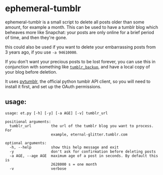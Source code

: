 # ephemeral-tumblr
ephemeral-tumblr is a small script to delete all posts older than some amount, for example a month. This can be used to have a tumblr blog which beheaves more like Snapchat: your posts are only online for a brief period of time, and then they're gone.

this could also be used if you want to delete your embarrassing posts from 3 years ago, if you use `-a 94610000`.

If you don't want your precious posts to be lost forever, you can use this in conjunction with something like [`tumblr_backup`](https://github.com/bbolli/tumblr-utils/blob/master/tumblr_backup.md), and have a local copy of your blog before deletion.

It uses [pytumblr](https://github.com/tumblr/pytumblr), the official python tumblr API client, so you will need to install it first, and set up the OAuth permissions.

## usage:

```
usage: et.py [-h] [-y] [-a AGE] [-v] tumblr_url

positional arguments:
  tumblr_url         the url of the tumblr blog you want to process. For
                     example, eternal-glitter.tumblr.com

optional arguments:
  -h, --help         show this help message and exit
  -y                 don't ask for confirmation before deleting posts
  -a AGE, --age AGE  maximum age of a post in seconds. By default this is
                     2628000 s = one month
  -v                 verbose
```

